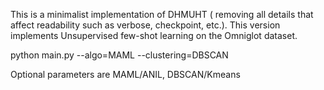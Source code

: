 This is a minimalist implementation of DHMUHT ( removing all details that affect readability such as verbose, checkpoint, etc.). This version implements Unsupervised few-shot learning on the Omniglot dataset.

python main.py --algo=MAML --clustering=DBSCAN

Optional parameters are MAML/ANIL, DBSCAN/Kmeans
